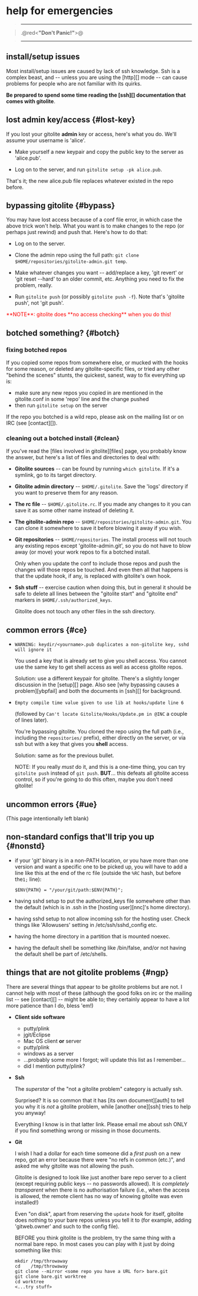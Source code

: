 # help for emergencies

<!-- pandoc: toc -->

>   ----

>   .@red<**"Don't Panic!"**>@

>   ----

## install/setup issues

Most install/setup issues are caused by lack of ssh knowledge.  Ssh is a
complex beast, and -- unless you are using the [http][] mode -- can cause
problems for people who are not familiar with its quirks.

**Be prepared to spend some time reading the [ssh][] documentation that comes
with gitolite**.

## lost admin key/access {#lost-key}

If you lost your gitolite **admin** key or access, here's what you do.  We'll
assume your username is 'alice'.

  * Make yourself a new keypair and copy the public key to the server as
    'alice.pub'.

  * Log on to the server, and run `gitolite setup -pk alice.pub`.

That's it; the new alice.pub file replaces whatever existed in the repo
before.

## bypassing gitolite {#bypass}

You may have lost access because of a conf file error, in which case the above
trick won't help.  What you want is to make changes to the repo (or perhaps
just rewind) and push that.  Here's how to do that:

  * Log on to the server.

  * Clone the admin repo using the full path: `git clone
    $HOME/repositories/gitolite-admin.git temp`.

  * Make whatever changes you want -- add/replace a key, 'git revert' or 'git
    reset --hard' to an older commit, etc.  Anything you need to fix the
    problem, really.

  * Run `gitolite push` (or possibly `gitolite push -f`).  Note that's
    'gitolite push', not 'git push'.

<font color="red">
**NOTE**: gitolite does **no access checking** when you do this!
</font>

## botched something? {#botch}

### fixing botched repos

If you copied some repos from somewhere else, or mucked with the hooks for
some reason, or deleted any gitolite-specific files, or tried any other
"behind the scenes" stunts, the quickest, sanest, way to fix everything up is:

  * make sure any new repos you copied in are mentioned in the gitolite.conf
    in some 'repo' line and the change pushed
  * then run `gitolite setup` on the server

If the repo you botched is a wild repo, please ask on the mailing list or on
IRC (see [contact][]).

### cleaning out a botched install {#clean}

If you've read the [files involved in gitolite][files] page, you probably know
the answer, but here's a list of files and directories to deal with:

  * **Gitolite sources** -- can be found by running `which gitolite`.  If it's
    a symlink, go to its target directory.

  * **Gitolite admin directory** -- `$HOME/.gitolite`.  Save the 'logs'
    directory if you want to preserve them for any reason.

  * **The rc file** -- `$HOME/.gitolite.rc`.  If you made any changes to it
    you can save it as some other name instead of deleting it.

  * **The gitolite-admin repo** -- `$HOME/repositories/gitolite-admin.git`.
    You can clone it somewhere to save it before blowing it away if you wish.

  * **Git repositories** -- `$HOME/repositories`.  The install process will
    not touch any existing repos except 'gitolite-admin.git', so you do not
    have to blow away (or move) your work repos to fix a botched install.

    Only when you update the conf to include those repos and push the changes
    will those repos be touched.  And even then all that happens is that the
    update hook, if any, is replaced with gitolite's own hook.

  * **Ssh stuff** -- exercise caution when doing this, but in general it
    should be safe to delete all lines between the "gitolite start" and
    "gitolite end" markers in `$HOME/.ssh/authorized_keys`.

    Gitolite does not touch any other files in the ssh directory.

## common errors {#ce}

  * `WARNING: keydir/<yourname>.pub duplicates a non-gitolite key, sshd will ignore it`

    You used a key that is already set to give you shell access.  You cannot
    use the same key to get shell access as well as access gitolite repos.

    Solution: use a different keypair for gitolite.  There's a slightly longer
    discussion in the [setup][] page.  Also see [why bypassing causes a
    problem][ybpfail] and both the documents in [ssh][] for background.

  * `Empty compile time value given to use lib at hooks/update line 6`

    (followed by `Can't locate Gitolite/Hooks/Update.pm in @INC` a couple of
    lines later).

    You're bypassing gitolite.  You cloned the repo using the full path (i.e.,
    including the `repositories/` prefix), either directly on the server, or
    via ssh but with a key that gives you **shell** access.

    Solution: same as for the previous bullet.

    NOTE: If you really *must* do it, and this is a one-time thing, you can
    try `gitolite push` instead of `git push`.  **BUT**... this defeats all
    gitolite access control, so if you're going to do this often, maybe you
    don't need gitolite!

## uncommon errors {#ue}

(This page intentionally left blank)

## non-standard configs that'll trip you up {#nonstd}

  * if your 'git' binary is in a non-PATH location, or you have more than one
    version and want a specific one to be picked up, you will have to add a
    line like this at the end of the rc file (outside the `%RC` hash, but
    before the`1;` line):

        $ENV{PATH} = "/your/git/path:$ENV{PATH}";

  * having sshd setup to put the authorized\_keys file somewhere other than
    the default (which is in .ssh in the [hosting user][nnc]'s home directory).

  * having sshd setup to not allow incoming ssh for the hosting user.  Check
    things like 'Allowusers' setting in /etc/ssh/sshd\_config etc.

  * having the home directory in a partition that is mounted noexec.

  * having the default shell be something like /bin/false, and/or not having
    the default shell be part of /etc/shells.

## things that are not gitolite problems {#ngp}

There are several things that appear to be gitolite problems but are not.  I
cannot help with most of these (although the good folks on irc or the mailing
list -- see [contact][] -- might be able to; they certainly appear to have a
lot more patience than I do, bless 'em!)

  * **Client side software**

      * putty/plink
      * jgit/Eclipse
      * Mac OS client **or** server
      * putty/plink
      * windows as a server
      * ...probably some more I forgot; will update this list as I remember...
      * did I mention putty/plink?

  * **Ssh**

    The *superstar* of the "not a gitolite problem" category is actually ssh.

    Surprised?  It is so common that it has [its own document][auth] to tell
    you why it is *not* a gitolite problem, while [another one][ssh] tries to
    help you anyway!

    Everything I know is in that latter link.  Please email me about ssh ONLY
    if you find something wrong or missing in those documents.

  * **Git**

    I wish I had a dollar for each time someone did a *first push* on a new
    repo, got an error because there were "no refs in common (etc.)", and
    asked me why gitolite was not allowing the push.

    Gitolite is designed to look like just another bare repo server to a
    client (except requiring public keys -- no passwords allowed).  It is
    *completely transparent* when there is no authorisation failure (i.e.,
    when the access is allowed, the remote client has no way of knowing
    gitolite was even installed!)

    Even "on disk", apart from reserving the `update` hook for itself,
    gitolite does nothing to your bare repos unless you tell it to (for
    example, adding 'gitweb.owner' and such to the config file).

    BEFORE you think gitolite is the problem, try the same thing with a normal
    bare repo.  In most cases you can play with it just by doing something
    like this:

        mkdir /tmp/throwaway
        cd    /tmp/throwaway
        git clone --mirror <some repo you have a URL for> bare.git
        git clone bare.git worktree
        cd worktree
        <...try stuff>
